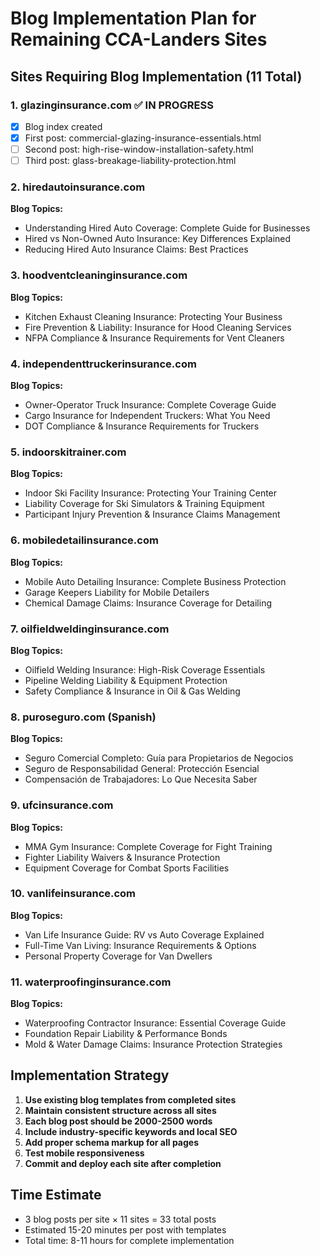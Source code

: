 # Blog Implementation Plan for Remaining CCA-Landers Sites

## Sites Requiring Blog Implementation (11 Total)

### 1. glazinginsurance.com ✅ IN PROGRESS
- [x] Blog index created
- [x] First post: commercial-glazing-insurance-essentials.html
- [ ] Second post: high-rise-window-installation-safety.html
- [ ] Third post: glass-breakage-liability-protection.html

### 2. hiredautoinsurance.com
**Blog Topics:**
- Understanding Hired Auto Coverage: Complete Guide for Businesses
- Hired vs Non-Owned Auto Insurance: Key Differences Explained
- Reducing Hired Auto Insurance Claims: Best Practices

### 3. hoodventcleaninginsurance.com
**Blog Topics:**
- Kitchen Exhaust Cleaning Insurance: Protecting Your Business
- Fire Prevention & Liability: Insurance for Hood Cleaning Services
- NFPA Compliance & Insurance Requirements for Vent Cleaners

### 4. independenttruckerinsurance.com
**Blog Topics:**
- Owner-Operator Truck Insurance: Complete Coverage Guide
- Cargo Insurance for Independent Truckers: What You Need
- DOT Compliance & Insurance Requirements for Truckers

### 5. indoorskitrainer.com
**Blog Topics:**
- Indoor Ski Facility Insurance: Protecting Your Training Center
- Liability Coverage for Ski Simulators & Training Equipment
- Participant Injury Prevention & Insurance Claims Management

### 6. mobiledetailinsurance.com
**Blog Topics:**
- Mobile Auto Detailing Insurance: Complete Business Protection
- Garage Keepers Liability for Mobile Detailers
- Chemical Damage Claims: Insurance Coverage for Detailing

### 7. oilfieldweldinginsurance.com
**Blog Topics:**
- Oilfield Welding Insurance: High-Risk Coverage Essentials
- Pipeline Welding Liability & Equipment Protection
- Safety Compliance & Insurance in Oil & Gas Welding

### 8. puroseguro.com (Spanish)
**Blog Topics:**
- Seguro Comercial Completo: Guía para Propietarios de Negocios
- Seguro de Responsabilidad General: Protección Esencial
- Compensación de Trabajadores: Lo Que Necesita Saber

### 9. ufcinsurance.com
**Blog Topics:**
- MMA Gym Insurance: Complete Coverage for Fight Training
- Fighter Liability Waivers & Insurance Protection
- Equipment Coverage for Combat Sports Facilities

### 10. vanlifeinsurance.com
**Blog Topics:**
- Van Life Insurance Guide: RV vs Auto Coverage Explained
- Full-Time Van Living: Insurance Requirements & Options
- Personal Property Coverage for Van Dwellers

### 11. waterproofinginsurance.com
**Blog Topics:**
- Waterproofing Contractor Insurance: Essential Coverage Guide
- Foundation Repair Liability & Performance Bonds
- Mold & Water Damage Claims: Insurance Protection Strategies

## Implementation Strategy

1. **Use existing blog templates from completed sites**
2. **Maintain consistent structure across all sites**
3. **Each blog post should be 2000-2500 words**
4. **Include industry-specific keywords and local SEO**
5. **Add proper schema markup for all pages**
6. **Test mobile responsiveness**
7. **Commit and deploy each site after completion**

## Time Estimate
- 3 blog posts per site × 11 sites = 33 total posts
- Estimated 15-20 minutes per post with templates
- Total time: 8-11 hours for complete implementation